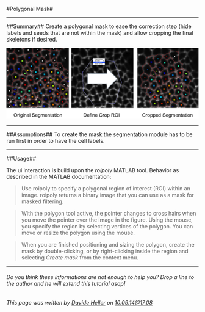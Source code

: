 #Polygonal Mask#

---------------------------------------
##Summary##
Create a polygonal mask to ease the correction step (hide labels and seeds that are not within the mask) and allow cropping the final skeletons if desired.

![Selective Plane Projection](../Images/matlab/crop.png)

---------------------------------------
##Assumptions##
To create the mask the segmentation module has to be run first in order to have the cell labels.

---------------------------------------
##Usage##

The ui interaction is build upon the *roipoly* MATLAB tool. Behavior as described in the MATLAB documentation:

>Use roipoly to specify a polygonal region of interest (ROI) within an image. roipoly returns a binary image that you can use as a mask for masked filtering.

>With the polygon tool active, the pointer changes to cross hairs when you move the pointer over the image in the figure. Using the mouse, you specify the region by selecting vertices of the polygon. You can move or resize the polygon using the mouse. 

>When you are finished positioning and sizing the polygon, create the mask by double-clicking, or by right-clicking inside the region and selecting *Create mask* from the context menu.

---------------------------------------
######  Do you think these informations are not enough to help you? Drop a line to the author and he will extend this tutorial asap!

###### This page was written by [Davide Heller](mailto:davide.heller@imls.uzh.ch) on 10.09.14@17.08


<script type="text/javascript" src="http://imls-bg-jira.uzh.ch:8080/s/dec35b3786a7548dc4b26192f22b864e-T/en_USbjk9py/64014/4/1.4.24/_/download/batch/com.atlassian.jira.collector.plugin.jira-issue-collector-plugin:issuecollector/com.atlassian.jira.collector.plugin.jira-issue-collector-plugin:issuecollector.js?locale=en-US&collectorId=dab092eb"></script>

<script>
  (function(i,s,o,g,r,a,m){i['GoogleAnalyticsObject']=r;i[r]=i[r]||function(){
  (i[r].q=i[r].q||[]).push(arguments)},i[r].l=1*new Date();a=s.createElement(o),
  m=s.getElementsByTagName(o)[0];a.async=1;a.src=g;m.parentNode.insertBefore(a,m)
  })(window,document,'script','//www.google-analytics.com/analytics.js','ga');

  ga('create', 'UA-55332946-1', 'auto');
  ga('send', 'pageview');

</script>
